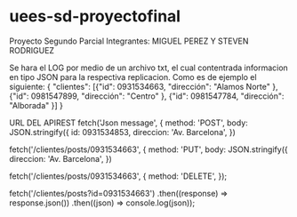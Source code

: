 # uees-sd-proyectofinal
Proyecto Segundo Parcial
Integrantes: MIGUEL PEREZ Y STEVEN RODRIGUEZ

Se hara el LOG por medio de un archivo txt, el cual contentrada informacion en tipo JSON para la respectiva replicacion. Como es de ejemplo el siguiente:
{ "clientes":
[{"id": 0931534663,
 "dirección": "Alamos Norte"
},
{"id": 0981547899,
 "dirección": "Centro"
},
{"id": 0981547784,
 "dirección": "Alborada"
}]
}

URL DEL APIREST
fetch('Json message', {
 method: 'POST',
 body: JSON.stringify({
  id: 0931534853,
  direccion: 'Av. Barcelona',
 })


fetch('/clientes/posts/0931534663', {
 method: 'PUT',
 body: JSON.stringify({
   direccion: 'Av. Barcelona',
 })

fetch('/clientes/posts/0931534663', {
 method: 'DELETE',
});

fetch('/clientes/posts?id=0931534663')
 .then((response) => response.json())
 .then((json) => console.log(json));
